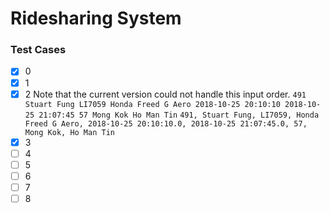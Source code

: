 # Ridesharing System
### Test Cases ###
- [x] 0
- [x] 1
- [x] 2
Note that the current version could not handle this input order.
`491 Stuart Fung LI7059 Honda Freed G Aero 2018-10-25 20:10:10 2018-10-25 21:07:45 57 Mong Kok Ho Man Tin`
`491, Stuart Fung, LI7059, Honda Freed G Aero, 2018-10-25 20:10:10.0, 2018-10-25 21:07:45.0, 57, Mong Kok, Ho Man Tin`
- [x] 3
- [ ] 4
- [ ] 5
- [ ] 6
- [ ] 7
- [ ] 8
